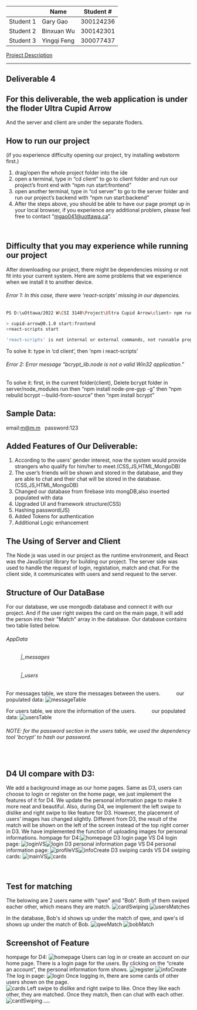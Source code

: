 |       |   Name        |   Student #   |
|  ----  | ----  | ----  |
|   Student 1   | Gary  Gao     |   300124236   |
|   Student 2   | Binxuan Wu    |   300142301   |
|   Student 3   | Yingqi Feng   |   300077437   |

 [Project Description](CSI3140%20Project%20D1.pdf)

****

## Deliverable 4
## For this deliverable, the web application is under the floder Ultra Cupid Arrow
And the server and client are under the separate floders.
&nbsp;
## How to run our project
(if you experience difficulty opening our project, try installing webstorm first.)

1. drag/open the whole project folder into the ide
2. open a terminal, type in “cd client” to go to client folder and run our project’s front end with “npm run start:frontend”
3. open another terminal, type in “cd server” to go to the server folder and run our project’s backend with “npm run start:backend”
4. After the steps above, you should be able to have our page prompt up in your local browser, if you experience any additional problem, please feel free to contact “mgao041@uottawa.ca”.

&nbsp;
## Difficulty that you may experience while running our project
After downloading our project, there might be dependencies missing or not fit into your current system. Here are some problems that we experience when we install it to another device.

###### Error 1: In this case, there were ‘react-scripts’ missing in our depencies.
```bash
PS D:\uOttawa/2022 W\CSI 3140\Project\Ultra Cupid Arrow\client> npm run start:frontend

> cupid-arrow@0.1.0 start:frontend
>react-scripts start

'react-scripts' is not internal or external commands, not runnable programs or batch files
```

To solve it:
type in  ‘cd client’, then  ‘npm i react-scripts’

###### Error 2: Error message “bcrypt_lib.node is not a valid Win32 application.”
To solve it:
first, in the current folder(client), Delete bcrypt folder in server/node_modules
run
then “npm install node-pre-gyp -g”
then “npm rebuild bcrypt --build-from-source”
then “npm install bcrypt”
&nbsp;
## Sample Data:
email:m@m.m
&nbsp;
password:123

## Added Features of Our Deliverable:
1. According to the users’ gender interest, now the system would provide strangers who qualify for him/her to meet.(CSS,JS,HTML,MongoDB)
2. The user’s friends will be shown and stored in the database, and they are able to chat and their chat will be stored in the database.(CSS,JS,HTML,MongoDB)
3. Changed our database from firebase into mongDB,also inserted populated with data
4. Upgraded UI and framework structure(CSS)
5. Hashing password(JS)
6. Added Tokens for authentication
7. Additional Logic enhancement

## The Using of Server and Client
The Node js was used in our project as the runtime environment, and React was the JavaScript library for building our project. The server side was used to handle the request of login, registation, match and chat. For the client side, it communicates with users and send request to the server.


## Structure of Our DataBase
For our database, we use mongodb database and connect it with our project. And if the user right swipes the card on the main page, it will add the person into their "Match" array in the database. Our database contains two table listed below.
###### AppData
###### &nbsp;&nbsp;&nbsp;&nbsp;&nbsp;&nbsp;&nbsp;&nbsp;&nbsp;&nbsp;|_messages
###### &nbsp;&nbsp;&nbsp;&nbsp;&nbsp;&nbsp;&nbsp;&nbsp;&nbsp;&nbsp;|_users
For messages table, we store the messages between the users.
&nbsp;&nbsp;&nbsp;&nbsp;&nbsp;&nbsp;&nbsp;&nbsp;&nbsp;&nbsp;our populated data:
![messageTable](/images/D4/messageTable.png)

For  users table, we store the information of the users.
&nbsp;&nbsp;&nbsp;&nbsp;&nbsp;&nbsp;&nbsp;&nbsp;&nbsp;&nbsp;our populated data:
![usersTable](/images/D4/usersTable.png)
###### NOTE: for the password section in the users table, we used the dependency tool ‘bcrypt’ to hash our password.

&nbsp;
## D4 UI compare with D3:
We add a background image as our home pages. Same as D3, users can choose to login or register on the home page, we just implement the features of it for D4. We update the personal information page to make it more neat and beautiful. Also, during D4, we implement the left swipe to dislike and right swipe to like feature for D3. However, the placement of users’ images has changed slightly. Different from D3, the result of the match will be shown on the left of the screen instead of the top right corner in D3. We have implemented the function of uploading images for personal informations.
hompage for D4:![homepage](/images/D4/homepage.png)
D3 login page VS D4 login page:
![login](/images/D2/login.png)VS![login](/images/D4/login.png)
D3 personal information page VS D4 personal information page:
![profile](/images/D2/profile.png)VS![infoCreate](/images/D4/infoCreate.png)
D3 swiping cards VS D4 swiping cards:
![main](/images/D2/main.png)VS![cards](/images/D4/cards.png)

&nbsp;
## Test for matching
The belowing are 2 users name with "qwe" and "Bob". Both of them swiped eacher other, which means they are match.
![cardSwiping](/images/D4/cardSwiping.png)
![usersMatches](/images/D4/usersMatches.png)

In the database, Bob's id shows up under the match of qwe, and qwe's id shows up under the match of Bob.
![qweMatch](/images/D4/qweMatch.png)
![bobMatch](/images/D4/bobMatch.png)

## Screenshot of Feature
hompage for D4:
![homepage](/images/D4/homepage.png)
Users can log in or create an account on our home page. There is a login page for the users. By clicking on the “create an account”, the personal information form shows.
![register](/images/D4/register.png)
![infoCreate](/images/D4/infoCreate.png)
The log in page: 
![login](/images/D4/login.png)
Once logging in, there are some cards of other users shown on the page.  
![cards](/images/D4/cards.png)
Left swipe to dislike and right swipe to like. Once they like each other, they are matched. Once they match, then can chat with each other.
![cardSwiping](/images/D4/cardSwiping.png)
<img src="/images/D4/chatBox.png" alt="chatBox" style="zoom:25%;" />
